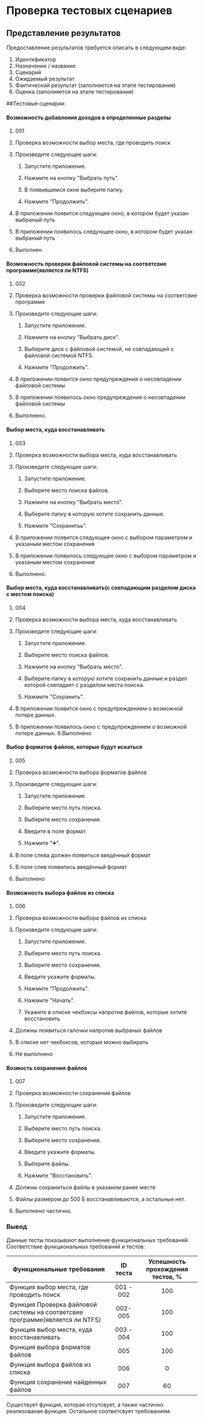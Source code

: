 # Проверка тестовых сценариев

## Представление результатов

Предоставление результатов требуется описать в следующем виде:

1. Идентификатор
2. Назначение / название
3. Сценарий
4. Ожидаемый результат
5. Фактический результат (заполняется на этапе тестирования)
6. Оценка (заполняется на этапе тестирования)

##Тестовые сценарии:

#### Возможность добавления доходов в определенные разделы

1. 001

2. Проверка возможности выбор места, где проводить поиск

3. Произведите следующие шаги:

   1. Запустите приложение.

   2. Нажмите на кнопку "Выбрать путь".

   3. В появившемся окне выберите папку.

   4. Нажмите "Продолжить".

4. В приложении появится следующее окно, в котором будет указан выбраный путь

5. В приложении появилось следующее окно, в котором будет указан выбраный путь

6. Выполнен.

#### Возможность проверки файловой системы на соответсвие программе(является ли NTFS)

1. 002

2. Проверка возможности проверки файловой системы на соответсвие программе

3. Произведите следующие шаги:

   1. Запустите приложение.

   2. Нажмите на кнопку "Выбрать диск".

   3. Выберите диск с файловой системой, не совпадающей с файловой системой NTFS.

   4. Нажмите "Продолжить".

4. В приложении появится окно предупреждения о несовпадении файловой системы
5. В приложении появилось окно предупреждения о несовпадении файловой системы
6. Выполнено.

#### Выбор места, куда восстанавливать

1. 003

2. Проверка возможности выбора места, куда восстанавливать

3. Произведите следующие шаги:

   1. Запустите приложение.
   
   2. Выберите место поиска файлов.

   3. Нажмите на кнопку "Выбрать место".

   3. Выберите папку в которую хотите сохранить данные.

   4. Нажмите "Сохранитьь".

4. В приложении появится следующее окно с выбором параметром и указаным местом сохранения
5. В приложении появилось следующее окно с выбором параметром и указаным местом сохранения
6. Выполнено.

#### Выбор места, куда восстанавливать(с совпадающим разделом диска с местом поиска)

1. 004

2. Проверка возможности выбора места, куда восстанавливать

3. Произведите следующие шаги:

   1. Запустите приложение.
   
   2. Выберите место поиска файлов.

   3. Нажмите на кнопку "Выбрать место".

   3. Выберите папку в которую хотите сохранить данные и раздел которой совпадает с разделом места поиска.

   4. Нажмите "Сохранить".

4. В приложении появится окно с предупреждением о возможной потере данных.
5. В приложении появилось окно с предупреждением о возможной потере данных.
6.Выполнено

#### Выбор форматов файлов, которые будут искаться

1. 005

2. Проверка возможности выбора форматов файлов

3. Произведите следующие шаги:

   1. Запустите приложение.
   
   2. Выберите место путь поиска.

   3. Выберите место сохранения.

   3. Введите в поле формат.

   4. Нажмите "➕".
    

4. В поле слева должен появиться введённый формат
4. В поле слев появились введённый формат
6. Выполнено

#### Возможность выбора файлов из списка

1. 006

2. Проверка возможности выбора файлов из списка

3. Произведите следующие шаги:

   1. Запустите приложение.
   
   2. Выберите место путь поиска.

   3. Выберите место сохранения.

   3. Введите укажите форматы.

   4. Нажмите "Продолжить".
   
   5. Нажмите "Начать".
   
   6. Укажите в списке чекбоксы напротив файлов, которые хотите восстановить

4. Должны появиться галочки напротив выбраных файлов
5. В списке нет чекбоксов, которые можно выбирать
6. Не выполнено


#### Возмость сохранения файлов

1. 007

2. Проверка возможности сохранения файлов

3. Произведите следующие шаги:

   1. Запустите приложение.
   
   2. Выберите место путь поиска.

   3. Выберите место сохранения.

   3. Введите укажите форматы.

   4. Выберите файлы.
   
   5. Нажмите "Восстановить".
   

4. Должны сохраниться файлы в указаном ранее месте
5. Файлы размером до 500 Б восстанавливаются, а остальные нет.
6. Выполнено частично.

### Вывод


Данные тесты показывают выполнение функциональных требований. Соответствие функциональных требований и тестов:

| Функциональные требования                | ID теста | Успешность прохождения тестов, % |
| ---------------------------------------- | :------: | :------------------------------: |
| Функция выбор места, где проводить поиск |    001 - 002    | 100 |
| Функция Проверка файловой системы на соответсвие программе(является ли NTFS) |    002-005    | 100|
| Функция выбор места, куда восстанавливать |   003 - 004   |100|
| Функция выбора форматов файлов  |    005    |100|
| Функция выбора файлов из списка |    006    |0|
| Функция сохранение найденных файлов|    007    | 60|

Существует функция, которая отсутсвует, а также частично реализованая функция. Остальное соответсвует требованиям.






  